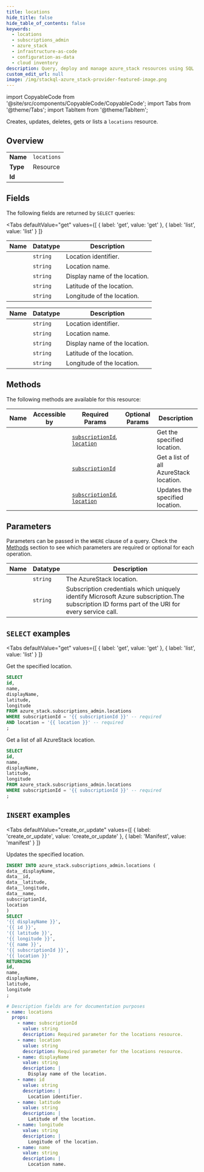 ```yaml
--- 
title: locations
hide_title: false
hide_table_of_contents: false
keywords:
  - locations
  - subscriptions_admin
  - azure_stack
  - infrastructure-as-code
  - configuration-as-data
  - cloud inventory
description: Query, deploy and manage azure_stack resources using SQL
custom_edit_url: null
image: /img/stackql-azure_stack-provider-featured-image.png
---
```


import CopyableCode from '@site/src/components/CopyableCode/CopyableCode';
import Tabs from '@theme/Tabs';
import TabItem from '@theme/TabItem';

Creates, updates, deletes, gets or lists a <code>locations</code> resource.

## Overview
<table><tbody>
<tr><td><b>Name</b></td><td><code>locations</code></td></tr>
<tr><td><b>Type</b></td><td>Resource</td></tr>
<tr><td><b>Id</b></td><td><CopyableCode code="azure_stack.subscriptions_admin.locations" /></td></tr>
</tbody></table>

## Fields

The following fields are returned by `SELECT` queries:

<Tabs
    defaultValue="get"
    values={[
        { label: 'get', value: 'get' },
        { label: 'list', value: 'list' }
    ]}
>
<TabItem value="get">

<table>
<thead>
    <tr>
    <th>Name</th>
    <th>Datatype</th>
    <th>Description</th>
    </tr>
</thead>
<tbody>
<tr>
    <td><CopyableCode code="id" /></td>
    <td><code>string</code></td>
    <td>Location identifier.</td>
</tr>
<tr>
    <td><CopyableCode code="name" /></td>
    <td><code>string</code></td>
    <td>Location name.</td>
</tr>
<tr>
    <td><CopyableCode code="displayName" /></td>
    <td><code>string</code></td>
    <td>Display name of the location.</td>
</tr>
<tr>
    <td><CopyableCode code="latitude" /></td>
    <td><code>string</code></td>
    <td>Latitude of the location.</td>
</tr>
<tr>
    <td><CopyableCode code="longitude" /></td>
    <td><code>string</code></td>
    <td>Longitude of the location.</td>
</tr>
</tbody>
</table>
</TabItem>
<TabItem value="list">

<table>
<thead>
    <tr>
    <th>Name</th>
    <th>Datatype</th>
    <th>Description</th>
    </tr>
</thead>
<tbody>
<tr>
    <td><CopyableCode code="id" /></td>
    <td><code>string</code></td>
    <td>Location identifier.</td>
</tr>
<tr>
    <td><CopyableCode code="name" /></td>
    <td><code>string</code></td>
    <td>Location name.</td>
</tr>
<tr>
    <td><CopyableCode code="displayName" /></td>
    <td><code>string</code></td>
    <td>Display name of the location.</td>
</tr>
<tr>
    <td><CopyableCode code="latitude" /></td>
    <td><code>string</code></td>
    <td>Latitude of the location.</td>
</tr>
<tr>
    <td><CopyableCode code="longitude" /></td>
    <td><code>string</code></td>
    <td>Longitude of the location.</td>
</tr>
</tbody>
</table>
</TabItem>
</Tabs>

## Methods

The following methods are available for this resource:

<table>
<thead>
    <tr>
    <th>Name</th>
    <th>Accessible by</th>
    <th>Required Params</th>
    <th>Optional Params</th>
    <th>Description</th>
    </tr>
</thead>
<tbody>
<tr>
    <td><a href="#get"><CopyableCode code="get" /></a></td>
    <td><CopyableCode code="select" /></td>
    <td><a href="#parameter-subscriptionId"><code>subscriptionId</code></a>, <a href="#parameter-location"><code>location</code></a></td>
    <td></td>
    <td>Get the specified location.</td>
</tr>
<tr>
    <td><a href="#list"><CopyableCode code="list" /></a></td>
    <td><CopyableCode code="select" /></td>
    <td><a href="#parameter-subscriptionId"><code>subscriptionId</code></a></td>
    <td></td>
    <td>Get a list of all AzureStack location.</td>
</tr>
<tr>
    <td><a href="#create_or_update"><CopyableCode code="create_or_update" /></a></td>
    <td><CopyableCode code="insert" /></td>
    <td><a href="#parameter-subscriptionId"><code>subscriptionId</code></a>, <a href="#parameter-location"><code>location</code></a></td>
    <td></td>
    <td>Updates the specified location.</td>
</tr>
</tbody>
</table>

## Parameters

Parameters can be passed in the `WHERE` clause of a query. Check the [Methods](#methods) section to see which parameters are required or optional for each operation.

<table>
<thead>
    <tr>
    <th>Name</th>
    <th>Datatype</th>
    <th>Description</th>
    </tr>
</thead>
<tbody>
<tr id="parameter-location">
    <td><CopyableCode code="location" /></td>
    <td><code>string</code></td>
    <td>The AzureStack location.</td>
</tr>
<tr id="parameter-subscriptionId">
    <td><CopyableCode code="subscriptionId" /></td>
    <td><code>string</code></td>
    <td>Subscription credentials which uniquely identify Microsoft Azure subscription.The subscription ID forms part of the URI for every service call.</td>
</tr>
</tbody>
</table>

## `SELECT` examples

<Tabs
    defaultValue="get"
    values={[
        { label: 'get', value: 'get' },
        { label: 'list', value: 'list' }
    ]}
>
<TabItem value="get">

Get the specified location.

```sql
SELECT
id,
name,
displayName,
latitude,
longitude
FROM azure_stack.subscriptions_admin.locations
WHERE subscriptionId = '{{ subscriptionId }}' -- required
AND location = '{{ location }}' -- required
;
```
</TabItem>
<TabItem value="list">

Get a list of all AzureStack location.

```sql
SELECT
id,
name,
displayName,
latitude,
longitude
FROM azure_stack.subscriptions_admin.locations
WHERE subscriptionId = '{{ subscriptionId }}' -- required
;
```
</TabItem>
</Tabs>


## `INSERT` examples

<Tabs
    defaultValue="create_or_update"
    values={[
        { label: 'create_or_update', value: 'create_or_update' },
        { label: 'Manifest', value: 'manifest' }
    ]}
>
<TabItem value="create_or_update">

Updates the specified location.

```sql
INSERT INTO azure_stack.subscriptions_admin.locations (
data__displayName,
data__id,
data__latitude,
data__longitude,
data__name,
subscriptionId,
location
)
SELECT 
'{{ displayName }}',
'{{ id }}',
'{{ latitude }}',
'{{ longitude }}',
'{{ name }}',
'{{ subscriptionId }}',
'{{ location }}'
RETURNING
id,
name,
displayName,
latitude,
longitude
;
```
</TabItem>
<TabItem value="manifest">

```yaml
# Description fields are for documentation purposes
- name: locations
  props:
    - name: subscriptionId
      value: string
      description: Required parameter for the locations resource.
    - name: location
      value: string
      description: Required parameter for the locations resource.
    - name: displayName
      value: string
      description: |
        Display name of the location.
    - name: id
      value: string
      description: |
        Location identifier.
    - name: latitude
      value: string
      description: |
        Latitude of the location.
    - name: longitude
      value: string
      description: |
        Longitude of the location.
    - name: name
      value: string
      description: |
        Location name.
```
</TabItem>
</Tabs>
